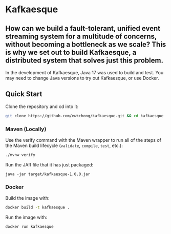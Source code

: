 # Kafkaesque
How can we build a fault-tolerant, unified event streaming system for a multitude of concerns, without becoming a bottleneck as we scale? This is why we set out to build Kafkaesque, a distributed system that solves just this problem.
---
In the development of Kafkaesque, Java 17 was used to build and test. You may need to change Java versions to try out Kafkaesque, or use Docker.
## Quick Start
Clone the repository and cd into it:
```bash
git clone https://github.com/ewkchong/kafkaesque.git && cd kafkaesque
```
### Maven (Locally)
Use the verify command with the Maven wrapper to run all of the steps of the Maven build lifecycle (`validate`, `compile`, `test`, etc.):
```bash
./mvnw verify
```

Run the JAR file that it has just packaged:
```
java -jar target/kafkaesque-1.0.0.jar
```
### Docker
Build the image with:
```bash
docker build -t kafkaesque .
```

Run the image with:
```bash
docker run kafkaesque
```




